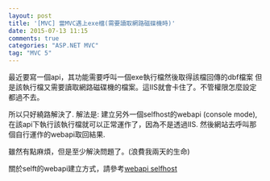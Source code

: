 ```yaml
---
layout: post
title: '[MVC] 當MVC遇上exe檔(需要讀取網路磁碟機時)'
date: 2015-07-13 11:15
comments: true
categories: "ASP.NET MVC"
tag: "MVC 5"
---
```

最近要寫一個api，其功能需要呼叫一個exe執行檔然後取得該檔回傳的dbf檔案
但是該執行檔又需要讀取網路磁碟機的檔案。這IIS就會卡住了。不管權限怎麼設定都過不去。

所以只好繞路解決了. 解法是: 建立另外一個selfhost的webapi (console mode), 在該api下執行該執行檔就可以正常運作了，因為不是透過IIS. 然後網站去呼叫那個自行運作的webapi取回結果.

雖然有點麻煩，但是至少解決問題了。(浪費我兩天的生命)

關於selft的webapi建立方式，請參考[webapi selfhost](http://www.asp.net/web-api/overview/older-versions/self-host-a-web-api)